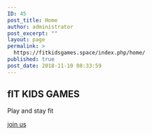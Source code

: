 ```yaml
---
ID: 45
post_title: Home
author: administrator
post_excerpt: ""
layout: page
permalink: >
  https://fitkidsgames.space/index.php/home/
published: true
post_date: 2018-11-10 08:33:59
---
```

<h2>fIT KIDS GAMES</h2>		
			<p>Play and stay fit</p>		
			<a href="#https://fitkidsgames.space/index.php/about/?preview_id=49&amp;preview_nonce=596445d34a&amp;_thumbnail_id=-1&amp;preview=true" target="_blank" role="button">
						join us
					</a>